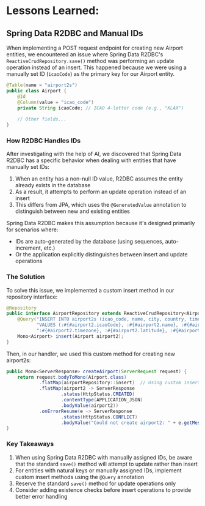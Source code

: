 # Lessons Learned: 



## Spring Data R2DBC and Manual IDs
When implementing a POST request endpoint for creating new Airport entities, we encountered an issue where Spring Data R2DBC's `ReactiveCrudRepository.save()` method was performing an update operation instead of an insert. This happened because we were using a manually set ID (`icaoCode`) as the primary key for our Airport entity.

```java
@Table(name = "airport2s")
public class Airport {
    @Id
    @Column(value = "icao_code")
    private String icaoCode; // ICAO 4-letter code (e.g., "KLAX")
    
    // Other fields...
}
```

### How R2DBC Handles IDs

After investigating with the help of AI, we discovered that Spring Data R2DBC has a specific behavior when dealing with entities that have manually set IDs:

1. When an entity has a non-null ID value, R2DBC assumes the entity already exists in the database
2. As a result, it attempts to perform an update operation instead of an insert
3. This differs from JPA, which uses the `@GeneratedValue` annotation to distinguish between new and existing entities

Spring Data R2DBC makes this assumption because it's designed primarily for scenarios where:
- IDs are auto-generated by the database (using sequences, auto-increment, etc.)
- Or the application explicitly distinguishes between insert and update operations

### The Solution

To solve this issue, we implemented a custom insert method in our repository interface:

```java
@Repository
public interface AirportRepository extends ReactiveCrudRepository<Airport, String> {
    @Query("INSERT INTO airport2s (icao_code, name, city, country, timezone, latitude, longitude) " +
           "VALUES (:#{#airport2.icaoCode}, :#{#airport2.name}, :#{#airport2.city}, :#{#airport2.country}, " +
           ":#{#airport2.timezone}, :#{#airport2.latitude}, :#{#airport2.longitude}) RETURNING *")
    Mono<Airport> insert(Airport airport2);
}
```

Then, in our handler, we used this custom method for creating new airport2s:

```java
public Mono<ServerResponse> createAirport(ServerRequest request) {
    return request.bodyToMono(Airport.class)
            .flatMap(airportRepository::insert)  // Using custom insert method
            .flatMap(airport2 -> ServerResponse
                    .status(HttpStatus.CREATED)
                    .contentType(APPLICATION_JSON)
                    .bodyValue(airport2))
            .onErrorResume(e -> ServerResponse
                    .status(HttpStatus.CONFLICT)
                    .bodyValue("Could not create airport2: " + e.getMessage()));
}
```

### Key Takeaways

1. When using Spring Data R2DBC with manually assigned IDs, be aware that the standard `save()` method will attempt to update rather than insert
2. For entities with natural keys or manually assigned IDs, implement custom insert methods using the `@Query` annotation
3. Reserve the standard `save()` method for update operations only
4. Consider adding existence checks before insert operations to provide better error handling
